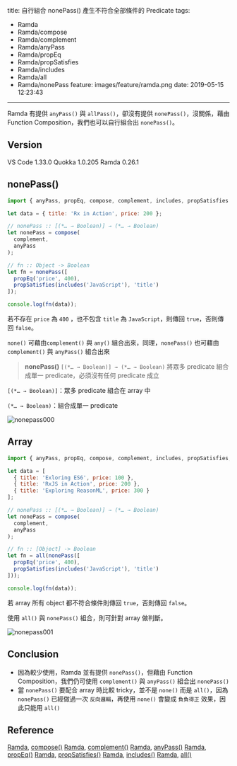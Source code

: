 title: 自行組合 nonePass() 產生不符合全部條件的 Predicate
tags:
  - Ramda
  - Ramda/compose
  - Ramda/complement
  - Ramda/anyPass
  - Ramda/propEq
  - Ramda/propSatisfies
  - Ramda/includes
  - Ramda/all
  - Ramda/nonePass
feature: images/feature/ramda.png
date: 2019-05-15 12:23:43
---
Ramda 有提供 `anyPass()` 與 `allPass()`，卻沒有提供 `nonePass()`，沒關係，藉由 Function Composition，我們也可以自行組合出 `nonePass()`。

<!-- more -->

## Version

VS Code 1.33.0
Quokka 1.0.205
Ramda 0.26.1

## nonePass()

```javascript
import { anyPass, propEq, compose, complement, includes, propSatisfies } from 'ramda';

let data = { title: 'Rx in Action', price: 200 };

// nonePass :: [(*… → Boolean)] → (*… → Boolean)
let nonePass = compose(
  complement,
  anyPass
);

// fn :: Object -> Boolean
let fn = nonePass([
  propEq('price', 400),
  propSatisfies(includes('JavaScript'), 'title')
]);

console.log(fn(data));
```

若不存在 `price` 為 `400` ，也不包含 `title` 為 `JavaScript`，則傳回 `true`，否則傳回 `false`。

`none()` 可藉由`complement()` 與 `any()` 組合出來，同理，`nonePass()` 也可藉由 `complement()` 與 `anyPass()` 組合出來

> **nonePass()**
> `[(*… → Boolean)] → (*… → Boolean)`
> 將眾多 predicate 組合成單一 predicate，必須沒有任何 predicate 成立

`[(*… → Boolean)]`：眾多 predicate 組合在 array 中

`(*… → Boolean)`：組合成單一 predicate

![nonepass000](/images/ramda/nonepass/nonepass000.png)

## Array

```javascript
import { anyPass, propEq, compose, complement, includes, propSatisfies, all } from 'ramda';

let data = [
  { title: 'Exloring ES6', price: 100 },
  { title: 'RxJS in Action', price: 200 },
  { title: 'Exploring ReasonML', price: 300 }
];

// nonePass :: [(*… → Boolean)] → (*… → Boolean)
let nonePass = compose(
  complement,
  anyPass
);

// fn :: [Object] -> Boolean
let fn = all(nonePass([
  propEq('price', 400),
  propSatisfies(includes('JavaScript'), 'title')
]));

console.log(fn(data));
```

若 array 所有 object 都不符合條件則傳回 `true`，否則傳回 `false`。

使用 `all()` 與 `nonePass()` 組合，則可針對 array 做判斷。

![nonepass001](/images/ramda/nonepass/nonepass001.png)

## Conclusion

* 因為較少使用，Ramda 並有提供 `nonePass()`，但藉由 Function Composition，我們仍可使用 `complement()` 與 `anyPass()` 組合出 `nonePass()`
* 當 `nonePass()` 要配合 array 時比較 tricky，並不是 `none()` 而是 `all()`，因為 `nonePass()` 已經做過一次 `反向邏輯`，再使用 `none()` 會變成 `負負得正` 效果，因此只能用 `all()`

## Reference

[Ramda](https://ramdajs.com), [compose()](https://ramdajs.com/docs/#compose)
[Ramda](https://ramdajs.com), [complement()](https://ramdajs.com/docs/#complement)
[Ramda](https://ramdajs.com), [anyPass()](https://ramdajs.com/docs/#anyPass)
[Ramda](https://ramdajs.com), [propEq()](https://ramdajs.com/docs/#propEq)
[Ramda](https://ramdajs.com), [propSatisfies()](https://ramdajs.com/docs/#propSatisfies)
[Ramda](https://ramdajs.com), [includes()](https://ramdajs.com/docs/#includes)
[Ramda](https://ramdajs.com), [all()](https://ramdajs.com/docs/#all)

